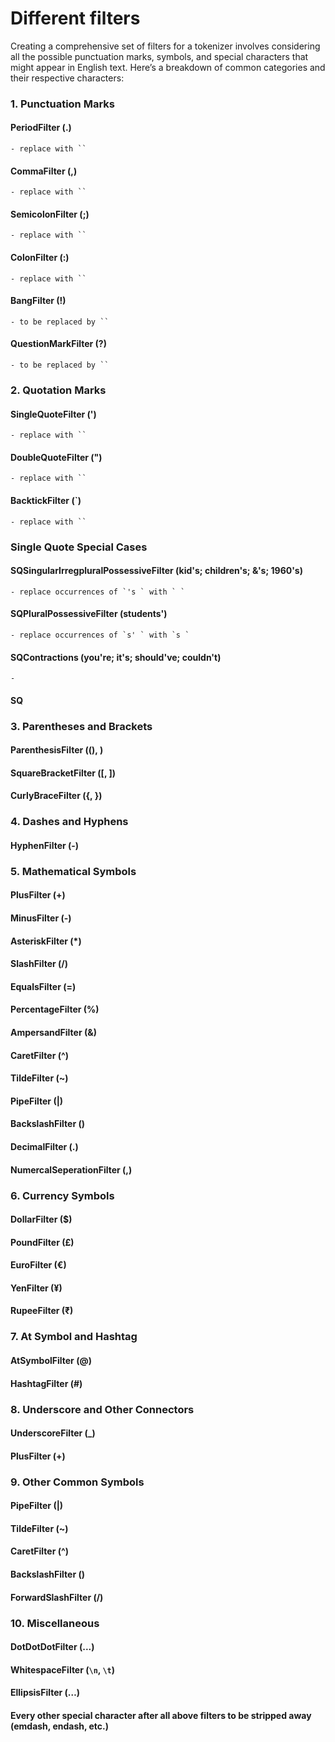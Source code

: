 # Different filters

Creating a comprehensive set of filters for a tokenizer involves considering all the possible punctuation marks, symbols, and special characters that might appear in English text. Here’s a breakdown of common categories and their respective characters:

### 1. Punctuation Marks
  #### PeriodFilter (.) 
    - replace with ``
  #### CommaFilter (,)
    - replace with ``
  #### SemicolonFilter (;)
    - replace with ``
  #### ColonFilter (:)
    - replace with ``
  #### BangFilter (!)
    - to be replaced by ``
  #### QuestionMarkFilter (?)
    - to be replaced by ``

### 2. Quotation Marks
  #### SingleQuoteFilter (')
    - replace with ``
  #### DoubleQuoteFilter (")
    - replace with ``
  #### BacktickFilter (`)
    - replace with ``

### Single Quote Special Cases
  #### SQSingularIrregpluralPossessiveFilter (kid's; children's; &'s; 1960's)
    - replace occurrences of `'s ` with ` `
  #### SQPluralPossessiveFilter (students')
    - replace occurrences of `s' ` with `s `
  #### SQContractions (you're; it's; should've; couldn't)
    - 
  #### SQ

### 3. Parentheses and Brackets
  #### ParenthesisFilter ((), )
  #### SquareBracketFilter ([, ])
  #### CurlyBraceFilter ({, })

### 4. Dashes and Hyphens
  #### HyphenFilter (-)

### 5. Mathematical Symbols
  #### PlusFilter (+)
  #### MinusFilter (-)
  #### AsteriskFilter (*)
  #### SlashFilter (/)
  #### EqualsFilter (=)
  #### PercentageFilter (%)
  #### AmpersandFilter (&)
  #### CaretFilter (^)
  #### TildeFilter (~)
  #### PipeFilter (|)
  #### BackslashFilter (\)
  #### DecimalFilter (.)
  #### NumercalSeperationFilter (,)

### 6. Currency Symbols
  #### DollarFilter ($)
  #### PoundFilter (£)
  #### EuroFilter (€)
  #### YenFilter (¥)
  #### RupeeFilter (₹)

### 7. At Symbol and Hashtag
  #### AtSymbolFilter (@)
  #### HashtagFilter (#)

### 8. Underscore and Other Connectors
  #### UnderscoreFilter (_)
  #### PlusFilter (+)

### 9. Other Common Symbols
  #### PipeFilter (|)
  #### TildeFilter (~)
  #### CaretFilter (^)
  #### BackslashFilter (\)
  #### ForwardSlashFilter (/)

### 10. Miscellaneous
  #### DotDotDotFilter (...)
  #### WhitespaceFilter (`\n`, `\t`)
  #### EllipsisFilter (…)
  #### Every other special character after all above filters to be stripped away (emdash, endash, etc.)
